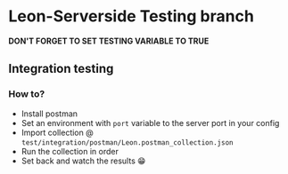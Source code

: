 # Leon-Serverside Testing branch
**DON'T FORGET TO SET TESTING VARIABLE TO TRUE**
## Integration testing
### How to?
- Install postman
- Set an environment with `port` variable to the server port in your config
- Import collection @ `test/integration/postman/Leon.postman_collection.json`
- Run the collection in order
- Set back and watch the results 😁
